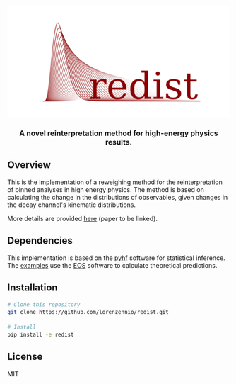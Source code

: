 
<!-- <h1 align="center">
  <br>
  <img src="logo.svg" alt="Redist" width="800">
</h1> -->

![REDIST](logo.svg)

<h3 align="center">A novel reinterpretation method for high-energy physics results.</h4>

## Overview
This is the implementation of a reweighing method for the reinterpretation of binned analyses in high energy physics. The method is based on calculating the change in the distributions of observables, given changes in the decay channel's kinematic distributions. 

More details are provided [here]() (paper to be linked).

## Dependencies
This implementation is based on the [pyhf](https://github.com/scikit-hep/pyhf) software for statistical inference. The [examples](examples) use the [EOS](https://github.com/eos/eos) software to calculate theoretical predictions.

## Installation

```bash
# Clone this repository
git clone https://github.com/lorenzennio/redist.git

# Install 
pip install -e redist
```

## License

MIT
